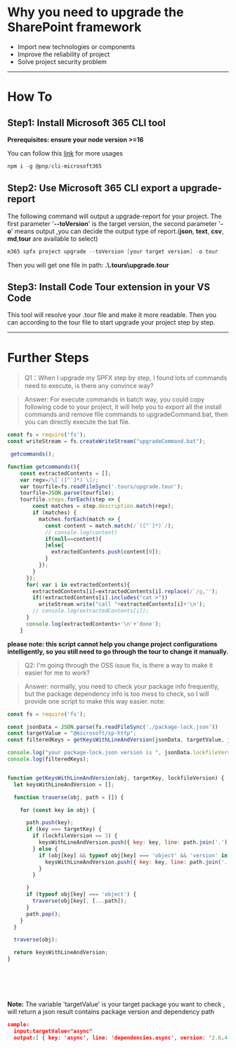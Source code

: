 # Why you need to upgrade the SharePoint framework
- Import new technologies or components
- Improve the reliability of project
- Solve project security problem

---

# How To

## Step1: Install Microsoft 365 CLI tool
**Prerequisites: ensure your node version >=16**

You can follow this [link](https://pnp.github.io/cli-microsoft365/cmd/docs) for more usages

```powershell
npm i -g @pnp/cli-microsoft365
```
## Step2: Use Microsoft 365 CLI export a upgrade-report
 The following command will output a upgrade-report for your project. The first parameter '**--toVersion**' is the target version, the second parameter '**-o**' means output ,you can decide the output type of report.(**json**, **text**, **csv**, **md**,**tour** are available to select)
```PowerShell
m365 spfx project upgrade --toVersion [your target version] -o tour
```

Then you will get one file in path: **.\\.tours\upgrade.tour**

## Step3: Install Code Tour extension in your VS Code

This tool will resolve your .tour file and make it more readable. Then you can according to the tour file to start upgrade your project step by step.

---

# Further Steps

> Q1：When I upgrade my SPFX step by step, I found lots of commands need to execute, is there any convince way?

>Answer: For execute commands in batch way, you could copy following code to your project, it will help you to export all the install commands and remove file commands to upgradeCommand.bat, then you can directly execute the bat file.

```javascript
const fs = require('fs');
const writeStream = fs.createWriteStream("upgradeCommand.bat");

 getcommands();

function getcommands(){
    const extractedContents = [];
    var regx=/\[`([^`]*)`\]/;
    var tourfile=fs.readFileSync('.tours/upgrade.tour');
    tourfile=JSON.parse(tourfile);
    tourfile.steps.forEach(step => {
        const matches = step.description.match(regx);
        if (matches) {
          matches.forEach(match => {
            const content = match.match(/`([^`]*)`/);
            // console.log(content)
            if(null==content){
            }else{
              extractedContents.push(content[0]);
            }
          });
        }
      });
      for( var i in extractedContents){
        extractedContents[i]=extractedContents[i].replace(/`/g,'');
        if(!extractedContents[i].includes("cat >"))
          writeStream.write("call "+extractedContents[i]+'\n');
        // console.log(extractedContents[i]);
      }
      console.log(extractedContents+'\n'+'done');
    }
```

**please note: this script cannot help you change project configurations intelligently, so you still need to go through the tour to change it manually.**

 
> Q2: I'm going through the OSS issue fix, is there a way to make it easier for me to work? 

> Answer: normally, you need to check your package info frequently, but the package dependency info is too mess to check, so I will provide one script to make this way easier. 
> note:

```javascript
const fs = require('fs');

const jsonData = JSON.parse(fs.readFileSync('./package-lock.json'))
const targetValue = "@microsoft/sp-http";
const filteredKeys = getKeysWithLineAndVersion(jsonData, targetValue, jsonData.lockfileVersion);

console.log("your package-lock.json version is ", jsonData.lockfileVersion)
console.log(filteredKeys);


function getKeysWithLineAndVersion(obj, targetKey, lockfileVersion) {
  let keysWithLineAndVersion = [];

  function traverse(obj, path = []) {

    for (const key in obj) {

      path.push(key);
      if (key === targetKey) {
        if (lockfileVersion == 3) {
          keysWithLineAndVersion.push({ key: key, line: path.join('.'), version: obj[key] });
        } else {
          if (obj[key] && typeof obj[key] === 'object' && 'version' in obj[key]) {
            keysWithLineAndVersion.push({ key: key, line: path.join('.'), version: obj[key]['version'] });
          }
        }

      }
      if (typeof obj[key] === 'object') {
        traverse(obj[key], [...path]);
      }
      path.pop();
    }
  }

  traverse(obj);

  return keysWithLineAndVersion;
}


  

  
  ```
**Note:**
The variable 'targetValue' is your target package you want to check , will return a json result contains package version and dependency path
```json
sample:
  input:targetValue="async"
  output:[ { key: 'async', line: 'dependencies.async', version: '2.6.4' } ]
```
